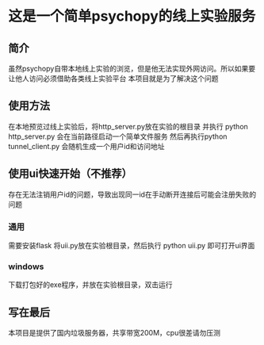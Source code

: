 # 这是一个简单psychopy的线上实验服务
## 简介
虽然psychopy自带本地线上实验的浏览，但是他无法实现外网访问。所以如果要让他人访问必须借助各类线上实验平台
本项目就是为了解决这个问题
## 使用方法
在本地预览过线上实验后，将http_server.py放在实验的根目录
并执行 python http_server.py 会在当前路径启动一个简单文件服务
然后再执行python tunnel_client.py
会随机生成一个用户id和访问地址
## 使用ui快速开始（不推荐）
存在无法注销用户id的问题，导致出现同一id在手动断开连接后可能会注册失败的问题
### 通用 
需要安装flask
将uii.py放在实验根目录，然后执行 python uii.py
即可打开ui界面
### windows
下载打包好的exe程序，并放在实验根目录，双击运行
## 写在最后
本项目是提供了国内垃圾服务器，共享带宽200M，cpu很差请勿压测
